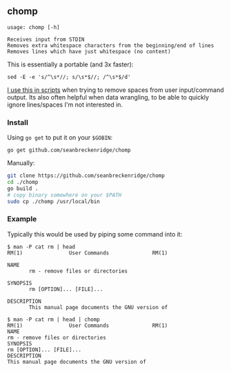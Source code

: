 ## chomp

```
usage: chomp [-h]

Receives input from STDIN
Removes extra whitespace characters from the beginning/end of lines
Removes lines which have just whitespace (no content)
```

This is essentially a portable (and 3x faster):

```
sed -E -e 's/^\s*//; s/\s*$//; /^\s*$/d'
```

[I use this in scripts](https://gist.github.com/seanbreckenridge/02bf00bc50b3ad6a35088fb75e41e9e6) when trying to remove spaces from user input/command output. Its also often helpful when data wrangling, to be able to quickly ignore lines/spaces I'm not interested in.

### Install

Using `go get` to put it on your `$GOBIN`:

`go get github.com/seanbreckenridge/chomp`

Manually:

```bash
git clone https://github.com/seanbreckenridge/chomp
cd ./chomp
go build .
# copy binary somewhere on your $PATH
sudo cp ./chomp /usr/local/bin
```

### Example

Typically this would be used by piping some command into it:

```
$ man -P cat rm | head
RM(1)               User Commands              RM(1)

NAME
       rm - remove files or directories

SYNOPSIS
       rm [OPTION]... [FILE]...

DESCRIPTION
       This manual page documents the GNU version of
```

```
$ man -P cat rm | head | chomp
RM(1)               User Commands              RM(1)
NAME
rm - remove files or directories
SYNOPSIS
rm [OPTION]... [FILE]...
DESCRIPTION
This manual page documents the GNU version of
```
